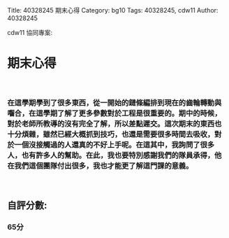Title: 40328245 期末心得
Category: bg10
Tags: 40328245, cdw11
Author: 40328245

cdw11 協同專案:
<!-- PELICAN_END_SUMMARY -->

<h1><b><font　face="標楷體">期末心得</font></b></h1>
<br/>
<font　face="標楷體"><h3>在這學期學到了很多東西，從一開始的鏈條編排到現在的齒輪轉動與囓合，在這學期了解了更多參數對於工程是很重要的。期中的時候，對於老師所教導的沒有完全了解，所以差點遲交。這次期末的東西也十分煩雜，雖然已經大概抓到技巧，也還是需要很多時間去吸收，對於一個沒接觸過的人還真的不好上手呢。在這其中，我詢問了很多人，也有許多人的幫助。在此，我也要特別感謝我們的隊員承得，他在我們這個團隊付出很多，我也才能更了解這門課的意義。</h3></font>
<br/>
<font　face="標楷體"><h2>自評分數:</h2></font>
<font　face="標楷體"><h3>65分</h3></font>